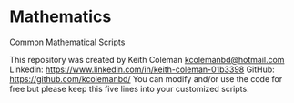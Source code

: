 # Mathematics
Common Mathematical Scripts


This repository was created by Keith Coleman <kcolemanbd@hotmail.com>
    Linkedin: https://www.linkedin.com/in/keith-coleman-01b3398
    GitHub: https://github.com/kcolemanbd/
You can modify and/or use the code for free but please
keep this five lines into your customized scripts.

